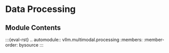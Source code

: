 # Data Processing

## Module Contents

:::{eval-rst}
.. automodule:: vllm.multimodal.processing
    :members:
    :member-order: bysource
:::
